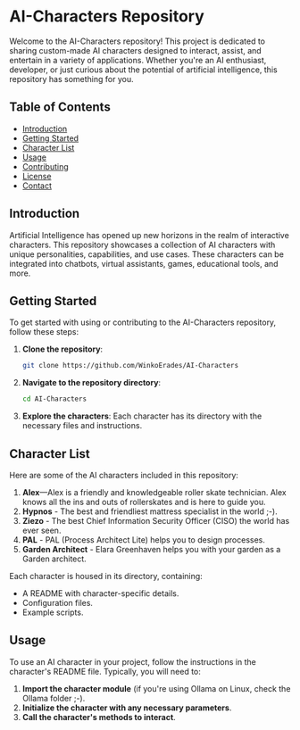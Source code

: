# AI-Characters Repository
Welcome to the AI-Characters repository! This project is dedicated to sharing custom-made AI characters designed to interact, assist, and entertain in a variety of applications. Whether you're an AI enthusiast, developer, or just curious about the potential of artificial intelligence, this repository has something for you.

## Table of Contents
- [Introduction](#introduction)
- [Getting Started](#getting-started)
- [Character List](#character-list)
- [Usage](#usage)
- [Contributing](#contributing)
- [License](#license)
- [Contact](#contact)

## Introduction
Artificial Intelligence has opened up new horizons in the realm of interactive characters. This repository showcases a collection of AI characters with unique personalities, capabilities, and use cases. These characters can be integrated into chatbots, virtual assistants, games, educational tools, and more.

## Getting Started
To get started with using or contributing to the AI-Characters repository, follow these steps:

1. **Clone the repository**:
    ```bash
    git clone https://github.com/WinkoErades/AI-Characters
    ```

2. **Navigate to the repository directory**:
    ```bash
    cd AI-Characters
    ```

3. **Explore the characters**:
    Each character has its directory with the necessary files and instructions.

## Character List
Here are some of the AI characters included in this repository:

1. **Alex**—Alex is a friendly and knowledgeable roller skate technician. Alex knows all the ins and outs of rollerskates and is here to guide you.
2. **Hypnos** - The best and friendliest mattress specialist in the world ;-).
3. **Ziezo** - The best Chief Information Security Officer (CISO) the world has ever seen.
4. **PAL** - PAL (Process Architect Lite) helps you to design processes.
5. **Garden Architect** - Elara Greenhaven helps you with your garden as a Garden architect.

Each character is housed in its directory, containing:
- A README with character-specific details.
- Configuration files.
- Example scripts.

## Usage
To use an AI character in your project, follow the instructions in the character's README file. Typically, you will need to:
1. **Import the character module** (if you're using Ollama on Linux, check the Ollama folder ;-).
2. **Initialize the character with any necessary parameters**.
3. **Call the character's methods to interact**.

